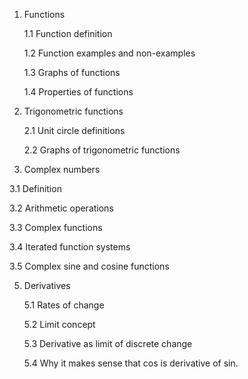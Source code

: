 1. Functions

   1.1 Function definition

   1.2 Function examples and non-examples

   1.3 Graphs of functions

   1.4 Properties of functions

2. Trigonometric functions

   2.1 Unit circle definitions

   2.2 Graphs of trigonometric functions

3. Complex numbers

  3.1 Definition

  3.2 Arithmetic operations

  3.3 Complex functions

  3.4 Iterated function systems

  3.5 Complex sine and cosine functions
   
5. Derivatives

   5.1 Rates of change

   5.2 Limit concept

   5.3 Derivative as limit of discrete change

   5.4 Why it makes sense that cos is derivative of sin.
